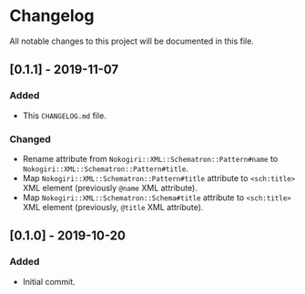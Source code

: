 # Changelog

All notable changes to this project will be documented in this file.

## [0.1.1] - 2019-11-07

### Added
- This `CHANGELOG.md` file.

### Changed
- Rename attribute from `Nokogiri::XML::Schematron::Pattern#name` to `Nokogiri::XML::Schematron::Pattern#title`.
- Map `Nokogiri::XML::Schematron::Pattern#title` attribute to `<sch:title>` XML element (previously `@name` XML attribute).
- Map `Nokogiri::XML::Schematron::Schema#title` attribute to `<sch:title>` XML element (previously, `@title` XML attribute).

## [0.1.0] - 2019-10-20

### Added
- Initial commit.
